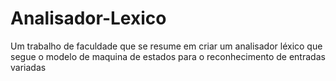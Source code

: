 # Analisador-Lexico
Um trabalho de faculdade que se resume em criar um analisador léxico que segue o modelo de maquina de estados para o reconhecimento de entradas variadas 
